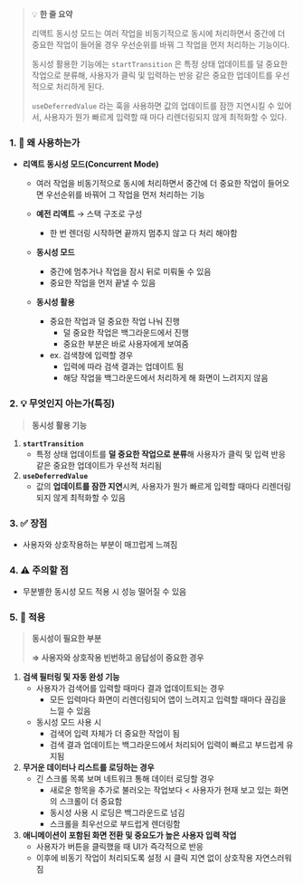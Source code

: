 > 💡 **한 줄 요약**
>
> 리액트 동시성 모드는 여러 작업을 비동기적으로 동시에 처리하면서 중간에 더 중요한 작업이 들어올 경우 우선순위를 바꿔 그 작업을 먼저 처리하는 기능이다.
>
> 동시성 활용한 기능에는 `startTransition` 은 특정 상태 업데이트를 덜 중요한 작업으로 분류해, 사용자가 클릭 및 입력하는 반응 같은 중요한 업데이트를 우선적으로 처리하게 된다.
>
> `useDeferredValue` 라는 훅을 사용하면 값의 업데이트를 잠깐 지연시킬 수 있어서, 사용자가 뭔가 빠르게 입력할 때 마다 리렌더링되지 않게 최적화할 수 있다.

### 1. 🤔 왜 사용하는가

- **리액트 동시성 모드(Concurrent Mode)**

  - 여러 작업을 비동기적으로 동시에 처리하면서 중간에 더 중요한 작업이 들어오면 우선순위를 바꿔어 그 작업을 먼저 처리하는 기능

  - **예전 리액트** → 스택 구조로 구성
    - 한 번 렌더링 시작하면 끝까지 멈추지 않고 다 처리 해야함
  - **동시성 모드**

    - 중간에 멈추거나 작업을 잠시 뒤로 미뤄둘 수 있음
    - 중요한 작업을 먼저 끝낼 수 있음

  - **동시성 활용**
    - 중요한 작업과 덜 중요한 작업 나눠 진행
      - 덜 중요한 작업은 백그라운드에서 진행
      - 중요한 부분은 바로 사용자에게 보여줌
    - ex. 검색창에 입력할 경우
      - 입력에 따라 검색 결과는 업데이트 됨
      - 해당 작업을 백그라운드에서 처리하게 해 화면이 느려지지 않음

### 2. 💡 무엇인지 아는가(특징)

> **동시성 활용 기능**

1. **`startTransition`**
   - 특정 상태 업데이트를 **덜 중요한 작업으로 분류**해
     사용자가 클릭 및 입력 반응 같은 중요한 업데이트가 우선적 처리됨
2. **`useDeferredValue`**
   - 값의 **업데이트를 잠깐 지연**시켜,
     사용자가 뭔가 빠르게 입력할 때마다 리렌더링되지 않게 최적화할 수 있음

### 3. ✅ 장점

- 사용자와 상호작용하는 부분이 매끄럽게 느껴짐

### 4. ⚠️ 주의할 점

- 무분별한 동시성 모드 적용 시 성능 떨어질 수 있음

### 5. 💪 적용

> **동시성이 필요한 부분**
>
> **⇒ 사용자와 상호작용 빈번하고 응답성이 중요한 경우**

1. **검색 필터링 및 자동 완성 기능**
   - 사용자가 검색어를 입력할 때마다 결과 업데이트되는 경우
     - 모든 입력마다 화면이 리렌더링되어 앱이 느려지고
       입력할 때마다 끊김을 느낄 수 있음
   - 동시성 모드 사용 시
     - 검색어 입력 자체가 더 중요한 작업이 됨
     - 검색 결과 업데이트는 백그라운드에서 처리되어 입력이 빠르고 부드럽게 유지됨
2. **무거운 데이터나 리스트를 로딩하는 경우**
   - 긴 스크롤 목록 보며 네트워크 통해 데이터 로딩할 경우
     - 새로운 항목을 추가로 불러오는 작업보다 < 사용자가 현재 보고 있는 화면의 스크롤이 더 중요함
     - 동시성 사용 시 로딩은 백그라운드로 넘김
     - 스크롤을 최우선으로 부드럽게 렌더링함
3. **애니메이션이 포함된 화면 전환 및 중요도가 높은 사용자 입력 작업**
   - 사용자가 버튼을 클릭했을 때 UI가 즉각적으로 반응
   - 이후에 비동기 작업이 처리되도록 설정 시 클릭 지연 없이 상호작용 자연스러워짐
